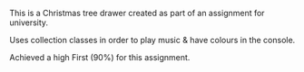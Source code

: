 This is a Christmas tree drawer created as part of an assignment for university.

Uses collection classes in order to play music & have colours in the console.

Achieved a high First (90%) for this assignment.
